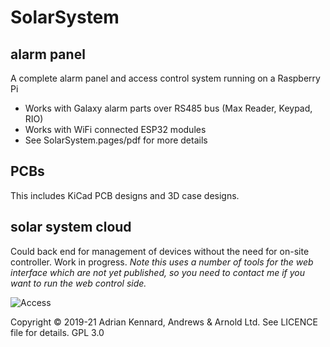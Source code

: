 # SolarSystem

## alarm panel

A complete alarm panel and access control system running on a Raspberry Pi

- Works with Galaxy alarm parts over RS485 bus (Max Reader, Keypad, RIO)
- Works with WiFi connected ESP32 modules
- See SolarSystem.pages/pdf for more details

## PCBs

This includes KiCad PCB designs and 3D case designs.

## solar system cloud

Could back end for management of devices without the need for on-site controller.
Work in progress.
*Note this uses a number of tools for the web interface which are not yet published, so you need to contact me if you want to run the web control side.*

![Access](https://user-images.githubusercontent.com/996983/119697498-26a1e900-be48-11eb-8498-32d888ed1305.png)

Copyright © 2019-21 Adrian Kennard, Andrews & Arnold Ltd. See LICENCE file for details. GPL 3.0
